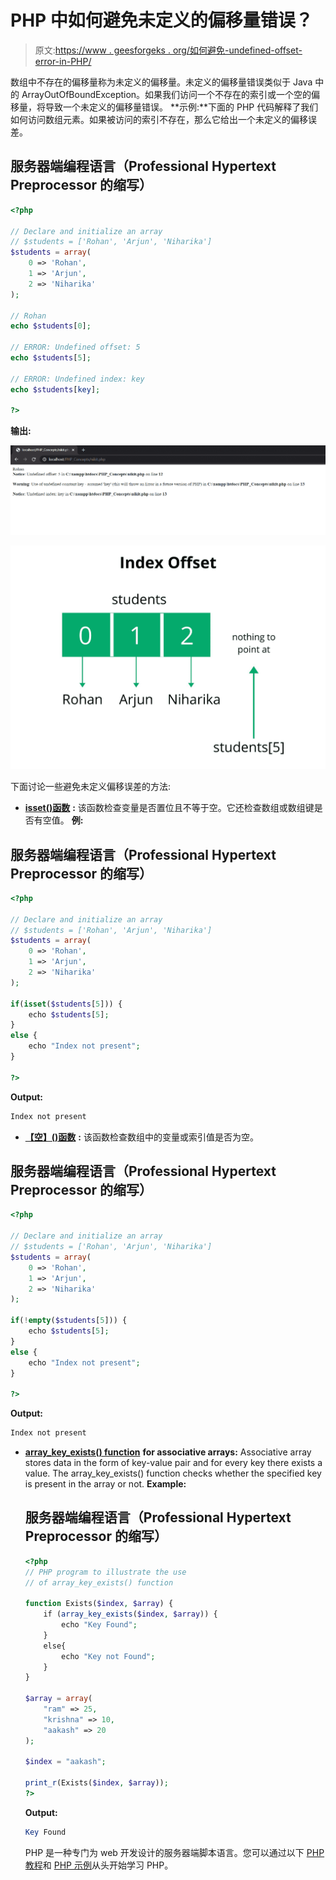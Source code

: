 # PHP 中如何避免未定义的偏移量错误？

> 原文:[https://www . geesforgeks . org/如何避免-undefined-offset-error-in-PHP/](https://www.geeksforgeeks.org/how-to-avoid-undefined-offset-error-in-php/)

数组中不存在的偏移量称为未定义的偏移量。未定义的偏移量错误类似于 Java 中的 ArrayOutOfBoundException。如果我们访问一个不存在的索引或一个空的偏移量，将导致一个未定义的偏移量错误。
**示例:**下面的 PHP 代码解释了我们如何访问数组元素。如果被访问的索引不存在，那么它给出一个未定义的偏移误差。

## 服务器端编程语言（Professional Hypertext Preprocessor 的缩写）

```php
<?php 

// Declare and initialize an array
// $students = ['Rohan', 'Arjun', 'Niharika']
$students = array(
    0 => 'Rohan',
    1 => 'Arjun',
    2 => 'Niharika'
);

// Rohan 
echo $students[0];

// ERROR: Undefined offset: 5
echo $students[5];

// ERROR: Undefined index: key
echo $students[key];

?>
```

**输出:**

![](img/669be601ca6df628d7c33ba5e3016b12.png)

![](img/ad473e6fc529a2ac61187b3db7c7414c.png)

下面讨论一些避免未定义偏移误差的方法:

*   [**isset()函数**](https://www.geeksforgeeks.org/php-isset-function/) **:** 该函数检查变量是否置位且不等于空。它还检查数组或数组键是否有空值。
    **例:**

## 服务器端编程语言（Professional Hypertext Preprocessor 的缩写）

```php
<?php 

// Declare and initialize an array
// $students = ['Rohan', 'Arjun', 'Niharika']
$students = array(
    0 => 'Rohan',
    1 => 'Arjun',
    2 => 'Niharika'
);

if(isset($students[5])) {
    echo $students[5];
}
else {
    echo "Index not present";
}

?>
```

**Output:**

```php
Index not present
```

*   [**【空】()函数**](https://www.geeksforgeeks.org/php-empty-function/) **:** 该函数检查数组中的变量或索引值是否为空。

## 服务器端编程语言（Professional Hypertext Preprocessor 的缩写）

```php
<?php 

// Declare and initialize an array
// $students = ['Rohan', 'Arjun', 'Niharika']
$students = array(
    0 => 'Rohan',
    1 => 'Arjun',
    2 => 'Niharika'
);

if(!empty($students[5])) {
    echo $students[5];
}
else {
    echo "Index not present";
}

?>
```

**Output:**

```php
Index not present
```

*   [**array_key_exists() function**](https://www.geeksforgeeks.org/php-array_key_exists-function/) **for associative arrays:** Associative array stores data in the form of key-value pair and for every key there exists a value. The array_key_exists() function checks whether the specified key is present in the array or not.
    **Example:**

    ## 服务器端编程语言（Professional Hypertext Preprocessor 的缩写）

    ```php
    <?php 
    // PHP program to illustrate the use 
    // of array_key_exists() function

    function Exists($index, $array) { 
        if (array_key_exists($index, $array)) { 
            echo "Key Found"; 
        } 
        else{ 
            echo "Key not Found"; 
        } 
    } 

    $array = array(
        "ram" => 25, 
        "krishna" => 10, 
        "aakash" => 20
    ); 

    $index = "aakash"; 

    print_r(Exists($index, $array)); 
    ?>
    ```

    **Output:**

    ```php
    Key Found
    ```

    PHP 是一种专门为 web 开发设计的服务器端脚本语言。您可以通过以下 [PHP 教程](https://www.geeksforgeeks.org/php-tutorials/)和 [PHP 示例](https://www.geeksforgeeks.org/php-examples/)从头开始学习 PHP。